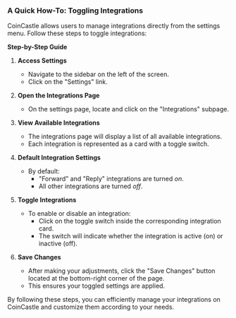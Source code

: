 ### A Quick How-To: Toggling Integrations

CoinCastle allows users to manage integrations directly from the settings menu. Follow these steps to toggle integrations:

**Step-by-Step Guide**

1. **Access Settings**

   - Navigate to the sidebar on the left of the screen.
   - Click on the "Settings" link.

2. **Open the Integrations Page**

   - On the settings page, locate and click on the "Integrations" subpage.

3. **View Available Integrations**

   - The integrations page will display a list of all available integrations.
   - Each integration is represented as a card with a toggle switch.

4. **Default Integration Settings**

   - By default:
     - "Forward" and "Reply" integrations are turned _on_.
     - All other integrations are turned _off_.

5. **Toggle Integrations**

   - To enable or disable an integration:
     - Click on the toggle switch inside the corresponding integration card.
     - The switch will indicate whether the integration is active (on) or inactive (off).

6. **Save Changes**
   - After making your adjustments, click the "Save Changes" button located at the bottom-right corner of the page.
   - This ensures your toggled settings are applied.

By following these steps, you can efficiently manage your integrations on CoinCastle and customize them according to your needs.
